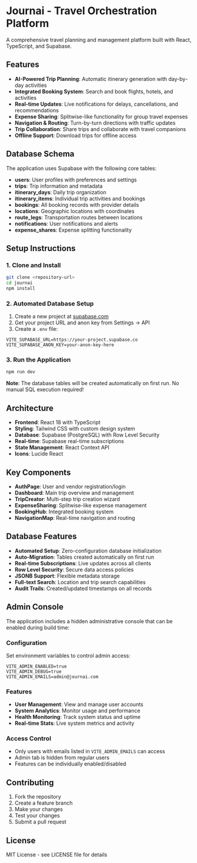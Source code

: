 # Journai - Travel Orchestration Platform

A comprehensive travel planning and management platform built with React, TypeScript, and Supabase.

## Features

- **AI-Powered Trip Planning**: Automatic itinerary generation with day-by-day activities
- **Integrated Booking System**: Search and book flights, hotels, and activities
- **Real-time Updates**: Live notifications for delays, cancellations, and recommendations
- **Expense Sharing**: Splitwise-like functionality for group travel expenses
- **Navigation & Routing**: Turn-by-turn directions with traffic updates
- **Trip Collaboration**: Share trips and collaborate with travel companions
- **Offline Support**: Download trips for offline access

## Database Schema

The application uses Supabase with the following core tables:

- **users**: User profiles with preferences and settings
- **trips**: Trip information and metadata
- **itinerary_days**: Daily trip organization
- **itinerary_items**: Individual trip activities and bookings
- **bookings**: All booking records with provider details
- **locations**: Geographic locations with coordinates
- **route_legs**: Transportation routes between locations
- **notifications**: User notifications and alerts
- **expense_shares**: Expense splitting functionality

## Setup Instructions

### 1. Clone and Install

```bash
git clone <repository-url>
cd journai
npm install
```

### 2. Automated Database Setup

1. Create a new project at [supabase.com](https://supabase.com)
2. Get your project URL and anon key from Settings → API
3. Create a `.env` file:

```env
VITE_SUPABASE_URL=https://your-project.supabase.co
VITE_SUPABASE_ANON_KEY=your-anon-key-here
```

### 3. Run the Application

```bash
npm run dev
```

**Note**: The database tables will be created automatically on first run. No manual SQL execution required!

## Architecture

- **Frontend**: React 18 with TypeScript
- **Styling**: Tailwind CSS with custom design system
- **Database**: Supabase (PostgreSQL) with Row Level Security
- **Real-time**: Supabase real-time subscriptions
- **State Management**: React Context API
- **Icons**: Lucide React

## Key Components

- **AuthPage**: User and vendor registration/login
- **Dashboard**: Main trip overview and management
- **TripCreator**: Multi-step trip creation wizard
- **ExpenseSharing**: Splitwise-like expense management
- **BookingHub**: Integrated booking system
- **NavigationMap**: Real-time navigation and routing

## Database Features

- **Automated Setup**: Zero-configuration database initialization
- **Auto-Migration**: Tables created automatically on first run
- **Real-time Subscriptions**: Live updates across all clients
- **Row Level Security**: Secure data access policies
- **JSONB Support**: Flexible metadata storage
- **Full-text Search**: Location and trip search capabilities
- **Audit Trails**: Created/updated timestamps on all records

## Admin Console

The application includes a hidden administrative console that can be enabled during build time:

### Configuration

Set environment variables to control admin access:

```env
VITE_ADMIN_ENABLED=true
VITE_ADMIN_DEBUG=true
VITE_ADMIN_EMAILS=admin@journai.com
```

### Features

- **User Management**: View and manage user accounts
- **System Analytics**: Monitor usage and performance
- **Health Monitoring**: Track system status and uptime
- **Real-time Stats**: Live system metrics and activity

### Access Control

- Only users with emails listed in `VITE_ADMIN_EMAILS` can access
- Admin tab is hidden from regular users
- Features can be individually enabled/disabled

## Contributing

1. Fork the repository
2. Create a feature branch
3. Make your changes
4. Test your changes
5. Submit a pull request

## License

MIT License - see LICENSE file for details